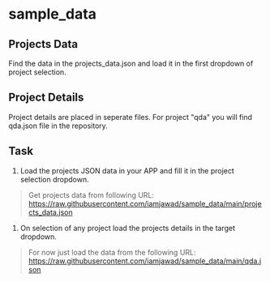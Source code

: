 # sample_data


## Projects Data

Find the data in the projects_data.json and load it in the first dropdown of project selection.

## Project Details

Project details are placed in seperate files. For project "qda" you will find qda.json file in the repository.


## Task

1. Load the projects JSON data in your APP and fill it in the project selection dropdown.

>Get projects data from following URL:
>https://raw.githubusercontent.com/iamjawad/sample_data/main/projects_data.json


1. On selection of any project load the projects details in the target dropdown. 

  >For now just load the data from the following URL:
  >https://raw.githubusercontent.com/iamjawad/sample_data/main/qda.json
